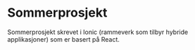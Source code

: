# Sommerprosjekt

Sommerprosjekt skrevet i Ionic (rammeverk som tilbyr hybride applikasjoner) som er basert på React. 
